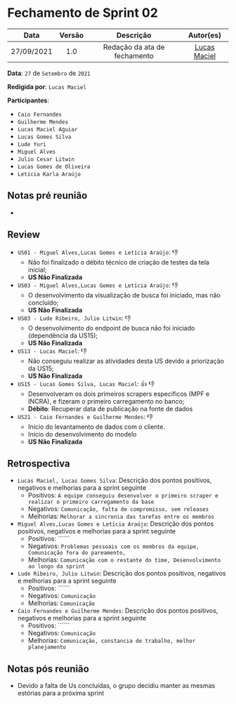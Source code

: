 # Fechamento de Sprint 02

|    Data    | Versão |         Descrição         |           Autor(es)           |
| :--------: | :----: | :-----------------------: | :---------------------------: |
| 27/09/2021 |  1.0   | Redação da ata de fechamento | [Lucas Maciel](https://github.com/Ridersk) |

**Data**: ```27``` de ```Setembro``` de ```2021```

**Redigida por**: ```Lucas Maciel```

**Participantes**: 
* ```Caio Fernandes```
* ```Guilherme Mendes```
* ```Lucas Maciel Aguiar```
* ```Lucas Gomes Silva```
* ```Lude Yuri ```
* ```Miguel Alves```
* ```Julio Cesar Litwin```
* ```Lucas Gomes de Oliveira```
* ```Letícia Karla Araújo```

## Notas pré reunião

* 

## Review

* ```US01 - Miguel Alves,Lucas Gomes e Letícia Araújo```: :-1:
    * Não foi finalizado o débito técnico de criação de testes da tela inicial;
    * **US Não Finalizada** 
* ```US03 - Miguel Alves,Lucas Gomes e Letícia Araújo```: :-1:
    * O desenvolvimento da visualização de busca foi iniciado, mas não concluído;
    * **US Não Finalizada** 
* ```US03 - Lude Ribeiro, Julio Litwin```: :-1:
    * O desenvolvimento do endpoint de busca não foi iniciado (dependência da US15);
    * **US Não Finalizada** 
* ```US13 - Lucas Maciel```: :-1:
    * Não conseguiu realizar as atividades desta US devido a priorização da US15;
    * **US Não Finalizada** 
* ```US15 - Lucas Gomes Silva, Lucas Maciel```: :+1: :-1:
    * Desenvolveram os dois primeiros scrapers específicos (MPF e INCRA), e fizeram o primeiro carregamento no banco;
    * **Débito**: Recuperar data de publicação na fonte de dados
* ```US21 - Caio Fernandes e Guilherme Mendes```: :-1:
    * Início do levantamento de dados com o cliente.
    * Início do desenvolvimento do modelo
    * **US Não Finalizada**

## Retrospectiva

* ```Lucas Maciel, Lucas Gomes Silva```: Descrição dos pontos positivos, negativos e melhorias para a sprint seguinte
    * Positivos: ```A equipe conseguiu desenvolver o primeiro scraper e realizar o primeiro carregamento da base```
    * Negativos: ```Comunicação, falta de compromisso, sem releases```
    * Melhorias: ```Melhorar a sincronia das tarefas entre os membros```
* ```Miguel Alves,Lucas Gomes e Letícia Araújo```: Descrição dos pontos positivos, negativos e melhorias para a sprint seguinte
    * Positivos: ``````
    * Negativos: ```Problemas pessoais com os membros da equipe, Comunicação fora do pareamento, ```
    * Melhorias: ```Comunicação com o restante do time, Desenvolvimento ao longo da sprint```
* ```Lude Ribeiro, Julio Litwin```: Descrição dos pontos positivos, negativos e melhorias para a sprint seguinte
    * Positivos: ``````
    * Negativos: ```Comunicação```
    * Melhorias: ```Comunicação```
* ```Caio Fernandes e Guilherme Mendes```: Descrição dos pontos positivos, negativos e melhorias para a sprint seguinte
    * Positivos: ``````
    * Negativos: ```Comunicação```
    * Melhorias: ```Comunicação, constancia de trabalho, melhor planejamento```

## Notas pós reunião

* Devido a falta de Us concluídas, o grupo decidiu manter as mesmas estórias para a próxima sprint

